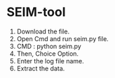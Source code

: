 # SEIM-tool
1. Download the file.
2. Open Cmd and run seim.py file.
3. CMD : python seim.py
4. Then, Choice Option.
5. Enter the log file name.
6. Extract the data.
